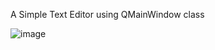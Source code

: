  A Simple Text Editor using QMainWindow class

 ![image](https://github.com/RezaBani/QMainWindow_SimpleTextEditor/assets/114965535/50dc2835-6a29-438e-836b-792a26a66249)
